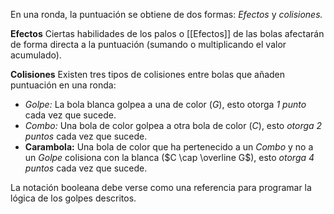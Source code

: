 En una ronda, la puntuación se obtiene de dos formas: *Efectos* y *colisiones.*

**Efectos**
Ciertas habilidades de los palos o [[Efectos]] de las bolas afectarán de forma directa a la puntuación (sumando o multiplicando el valor acumulado).

**Colisiones**
Existen tres tipos de colisiones entre bolas que añaden puntuación en una ronda:
- *Golpe:* La bola blanca golpea a una de color ($G$), esto otorga *1 punto* cada vez que sucede. 
- *Combo:* Una bola de color golpea a otra bola de color ($C$), esto *otorga 2 puntos* cada vez que sucede.
- **Carambola:** Una bola de color que ha pertenecido a un *Combo* y no a un *Golpe* colisiona con la blanca ($C \cap \overline G$), esto *otorga 4 puntos* cada vez que sucede.

La notación booleana debe verse como una referencia para programar la lógica de los golpes descritos.